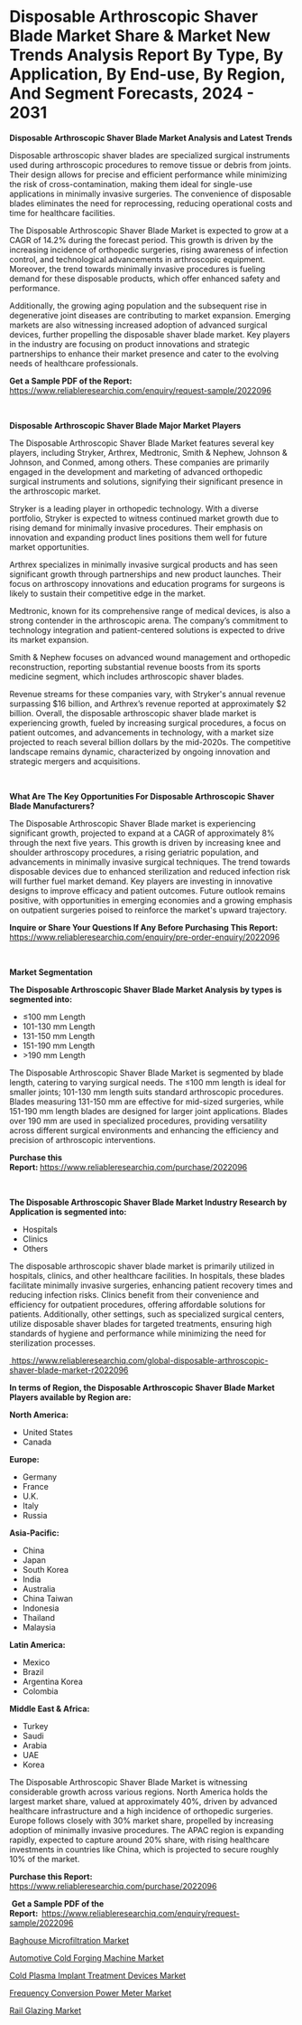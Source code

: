 <p><h1>Disposable Arthroscopic Shaver Blade Market Share & Market New Trends Analysis Report By Type, By Application, By End-use, By Region, And Segment Forecasts, 2024 - 2031</h1></p><p><strong>Disposable Arthroscopic Shaver Blade Market Analysis and Latest Trends</strong></p>
<p><p>Disposable arthroscopic shaver blades are specialized surgical instruments used during arthroscopic procedures to remove tissue or debris from joints. Their design allows for precise and efficient performance while minimizing the risk of cross-contamination, making them ideal for single-use applications in minimally invasive surgeries. The convenience of disposable blades eliminates the need for reprocessing, reducing operational costs and time for healthcare facilities.</p><p>The Disposable Arthroscopic Shaver Blade Market is expected to grow at a CAGR of 14.2% during the forecast period. This growth is driven by the increasing incidence of orthopedic surgeries, rising awareness of infection control, and technological advancements in arthroscopic equipment. Moreover, the trend towards minimally invasive procedures is fueling demand for these disposable products, which offer enhanced safety and performance. </p><p>Additionally, the growing aging population and the subsequent rise in degenerative joint diseases are contributing to market expansion. Emerging markets are also witnessing increased adoption of advanced surgical devices, further propelling the disposable shaver blade market. Key players in the industry are focusing on product innovations and strategic partnerships to enhance their market presence and cater to the evolving needs of healthcare professionals.</p></p>
<p><strong>Get a Sample PDF of the Report:&nbsp;</strong> <a href="https://www.reliableresearchiq.com/enquiry/request-sample/2022096?utm_campaign=100&utm_medium=2&utm_source=Github&utm_content=ia&utm_term=28102024&utm_id=disposable-arthroscopic-shaver-blade">https://www.reliableresearchiq.com/enquiry/request-sample/2022096</a></p>
<p>&nbsp;</p>
<p><strong>Disposable Arthroscopic Shaver Blade Major Market Players</strong></p>
<p><p>The Disposable Arthroscopic Shaver Blade Market features several key players, including Stryker, Arthrex, Medtronic, Smith & Nephew, Johnson & Johnson, and Conmed, among others. These companies are primarily engaged in the development and marketing of advanced orthopedic surgical instruments and solutions, signifying their significant presence in the arthroscopic market.</p><p>Stryker is a leading player in orthopedic technology. With a diverse portfolio, Stryker is expected to witness continued market growth due to rising demand for minimally invasive procedures. Their emphasis on innovation and expanding product lines positions them well for future market opportunities.</p><p>Arthrex specializes in minimally invasive surgical products and has seen significant growth through partnerships and new product launches. Their focus on arthroscopy innovations and education programs for surgeons is likely to sustain their competitive edge in the market.</p><p>Medtronic, known for its comprehensive range of medical devices, is also a strong contender in the arthroscopic arena. The company’s commitment to technology integration and patient-centered solutions is expected to drive its market expansion.</p><p>Smith & Nephew focuses on advanced wound management and orthopedic reconstruction, reporting substantial revenue boosts from its sports medicine segment, which includes arthroscopic shaver blades. </p><p>Revenue streams for these companies vary, with Stryker's annual revenue surpassing $16 billion, and Arthrex’s revenue reported at approximately $2 billion. Overall, the disposable arthroscopic shaver blade market is experiencing growth, fueled by increasing surgical procedures, a focus on patient outcomes, and advancements in technology, with a market size projected to reach several billion dollars by the mid-2020s. The competitive landscape remains dynamic, characterized by ongoing innovation and strategic mergers and acquisitions.</p></p>
<p>&nbsp;</p>
<p><strong>What Are The Key Opportunities For Disposable Arthroscopic Shaver Blade Manufacturers?</strong></p>
<p><p>The Disposable Arthroscopic Shaver Blade market is experiencing significant growth, projected to expand at a CAGR of approximately 8% through the next five years. This growth is driven by increasing knee and shoulder arthroscopy procedures, a rising geriatric population, and advancements in minimally invasive surgical techniques. The trend towards disposable devices due to enhanced sterilization and reduced infection risk will further fuel market demand. Key players are investing in innovative designs to improve efficacy and patient outcomes. Future outlook remains positive, with opportunities in emerging economies and a growing emphasis on outpatient surgeries poised to reinforce the market's upward trajectory.</p></p>
<p><strong>Inquire or Share Your Questions If Any Before Purchasing This Report:</strong> <a href="https://www.reliableresearchiq.com/enquiry/pre-order-enquiry/2022096?utm_campaign=100&utm_medium=2&utm_source=Github&utm_content=ia&utm_term=28102024&utm_id=disposable-arthroscopic-shaver-blade">https://www.reliableresearchiq.com/enquiry/pre-order-enquiry/2022096</a></p>
<p>&nbsp;</p>
<p><strong>Market Segmentation</strong></p>
<p><strong>The Disposable Arthroscopic Shaver Blade Market Analysis by types is segmented into:</strong></p>
<p><ul><li>≤100 mm Length</li><li>101-130 mm Length</li><li>131-150 mm Length</li><li>151-190 mm Length</li><li>>190 mm Length</li></ul></p>
<p><p>The Disposable Arthroscopic Shaver Blade Market is segmented by blade length, catering to varying surgical needs. The ≤100 mm length is ideal for smaller joints; 101-130 mm length suits standard arthroscopic procedures. Blades measuring 131-150 mm are effective for mid-sized surgeries, while 151-190 mm length blades are designed for larger joint applications. Blades over 190 mm are used in specialized procedures, providing versatility across different surgical environments and enhancing the efficiency and precision of arthroscopic interventions.</p></p>
<p><strong>Purchase this Report:&nbsp;</strong><a href="https://www.reliableresearchiq.com/purchase/2022096?utm_campaign=100&utm_medium=2&utm_source=Github&utm_content=ia&utm_term=28102024&utm_id=disposable-arthroscopic-shaver-blade">https://www.reliableresearchiq.com/purchase/2022096</a></p>
<p>&nbsp;</p>
<p><strong>The Disposable Arthroscopic Shaver Blade Market Industry Research by Application is segmented into:</strong></p>
<p><ul><li>Hospitals</li><li>Clinics</li><li>Others</li></ul></p>
<p><p>The disposable arthroscopic shaver blade market is primarily utilized in hospitals, clinics, and other healthcare facilities. In hospitals, these blades facilitate minimally invasive surgeries, enhancing patient recovery times and reducing infection risks. Clinics benefit from their convenience and efficiency for outpatient procedures, offering affordable solutions for patients. Additionally, other settings, such as specialized surgical centers, utilize disposable shaver blades for targeted treatments, ensuring high standards of hygiene and performance while minimizing the need for sterilization processes.</p></p>
<p><a href="https://www.reliableresearchiq.com/global-disposable-arthroscopic-shaver-blade-market-r2022096?utm_campaign=100&utm_medium=2&utm_source=Github&utm_content=ia&utm_term=28102024&utm_id=disposable-arthroscopic-shaver-blade">&nbsp;https://www.reliableresearchiq.com/global-disposable-arthroscopic-shaver-blade-market-r2022096</a></p>
<p><strong>In terms of Region, the Disposable Arthroscopic Shaver Blade Market Players available by Region are:</strong></p>
<p>
    <p> <strong> North America: </strong>
        <ul>
            <li>United States</li>
            <li>Canada</li>
        </ul>
        </p> 
    <p> <strong> Europe: </strong>
        <ul>
            <li>Germany</li>
            <li>France</li>
            <li>U.K.</li>
            <li>Italy</li>
            <li>Russia</li>
        </ul>
        </p> 
    <p> <strong> Asia-Pacific: </strong>
        <ul>
            <li>China</li>
            <li>Japan</li>
            <li>South Korea</li>
            <li>India</li>
            <li>Australia</li>
            <li>China Taiwan</li>
            <li>Indonesia</li>
            <li>Thailand</li>
            <li>Malaysia</li>
        </ul>
        </p> 
    <p> <strong> Latin America: </strong>
        <ul>
            <li>Mexico</li>
            <li>Brazil</li>
            <li>Argentina Korea</li>
            <li>Colombia</li>
        </ul>
        </p> 
    <p> <strong> Middle East & Africa: </strong>
        <ul>
            <li>Turkey</li>
            <li>Saudi</li>
            <li>Arabia</li>
            <li>UAE</li>
            <li>Korea</li>
        </ul>
    </p>
    </p>
<p><p>The Disposable Arthroscopic Shaver Blade Market is witnessing considerable growth across various regions. North America holds the largest market share, valued at approximately 40%, driven by advanced healthcare infrastructure and a high incidence of orthopedic surgeries. Europe follows closely with 30% market share, propelled by increasing adoption of minimally invasive procedures. The APAC region is expanding rapidly, expected to capture around 20% share, with rising healthcare investments in countries like China, which is projected to secure roughly 10% of the market.</p></p>
<p><strong>Purchase this Report: </strong><a href="https://www.reliableresearchiq.com/purchase/2022096?utm_campaign=100&utm_medium=2&utm_source=Github&utm_content=ia&utm_term=28102024&utm_id=disposable-arthroscopic-shaver-blade">https://www.reliableresearchiq.com/purchase/2022096</a></p>
<p>&nbsp;<strong>Get a Sample PDF of the Report:&nbsp;&nbsp;</strong><a href="https://www.reliableresearchiq.com/enquiry/request-sample/2022096?utm_campaign=100&utm_medium=2&utm_source=Github&utm_content=ia&utm_term=28102024&utm_id=disposable-arthroscopic-shaver-blade">https://www.reliableresearchiq.com/enquiry/request-sample/2022096</a></p>
<p><strong></strong></p>
<p><p><a href="https://www.linkedin.com/pulse/strategic-market-insights-global-baghouse-microfiltration-y3j8e?trk=public_post_embed_feed-article-content&utm_campaign=100&utm_medium=2&utm_source=Github&utm_content=ia&utm_term=28102024&utm_id=disposable-arthroscopic-shaver-blade">Baghouse Microfiltration Market</a></p><p><a href="https://issuu.com/reportprime-2/docs/automotive-cold-forging-machine-mar_b2073ded6c4f51?utm_campaign=100&utm_medium=2&utm_source=Github&utm_content=ia&utm_term=28102024&utm_id=disposable-arthroscopic-shaver-blade">Automotive Cold Forging Machine Market</a></p><p><a href="https://github.com/nifongekclosebn1/Market-Research-Report-List-1/blob/main/cold-plasma-implant-treatment-devices-market.md?utm_campaign=100&utm_medium=2&utm_source=Github&utm_content=ia&utm_term=28102024&utm_id=disposable-arthroscopic-shaver-blade">Cold Plasma Implant Treatment Devices Market</a></p><p><a href="https://issuu.com/reportprime-2/docs/frequency-conversion-power-meter-ma_6e917dc7ec27fa?utm_campaign=100&utm_medium=2&utm_source=Github&utm_content=ia&utm_term=28102024&utm_id=disposable-arthroscopic-shaver-blade">Frequency Conversion Power Meter Market</a></p><p><a href="https://www.linkedin.com/pulse/future-rail-glazing-market-global-forecast-trends-2024-68q1e?utm_campaign=100&utm_medium=2&utm_source=Github&utm_content=ia&utm_term=28102024&utm_id=disposable-arthroscopic-shaver-blade">Rail Glazing Market</a></p></p>